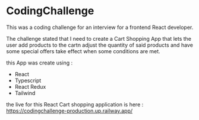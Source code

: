 # CodingChallenge

This was a coding challenge for an interview for a frontend React developer.

The challenge stated that I need to create a Cart Shopping App that lets the user add products to the cartn adjust the quantity of said products and have some special offers take effect when some conditions are met.

this App was create using :
- React
- Typescript
- React Redux
- Tailwind

the live for this React Cart shopping application is here : https://codingchallenge-production.up.railway.app/

